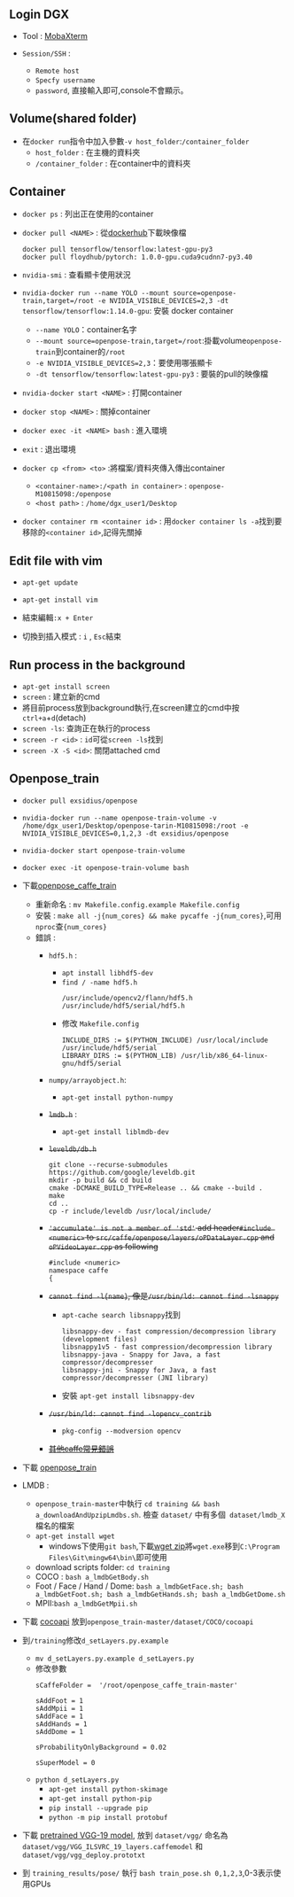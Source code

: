 ## Login DGX

- Tool : [MobaXterm](https://mobaxterm.mobatek.net/download-home-edition.html) 

- `Session/SSH` :
    - `Remote host`
    - `Specfy username`
    - `password`, 直接輸入即可,console不會顯示。

## Volume(shared folder)

- 在`docker run`指令中加入參數`-v host_folder`:`/container_folder`
    - `host_folder` : 在主機的資料夾
    - `/container_folder` : 在container中的資料夾

## Container

- `docker ps` : 列出正在使用的container
- `docker pull <NAME>` : 從[dockerhub](https://hub.docker.com/)下載映像檔
    ```
    docker pull tensorflow/tensorflow:latest-gpu-py3
    docker pull floydhub/pytorch: 1.0.0-gpu.cuda9cudnn7-py3.40
    ```
- `nvidia-smi` : 查看顯卡使用狀況
- `nvidia-docker run --name YOLO --mount source=openpose-train,target=/root -e NVIDIA_VISIBLE_DEVICES=2,3 -dt tensorflow/tensorflow:1.14.0-gpu`: 安裝 docker container
    - `--name YOLO`：container名字
    - `--mount source=openpose-train,target=/root`:掛載volume`openpose-train`到container的`/root`
    - `-e NVIDIA_VISIBLE_DEVICES=2,3`：要使用哪張顯卡
    - `-dt tensorflow/tensorflow:latest-gpu-py3` : 要裝的pull的映像檔

- `nvidia-docker start <NAME>` : 打開container
- `docker stop <NAME>` : 關掉container
- `docker exec -it <NAME> bash` : 進入環境
- `exit` : 退出環境
- `docker cp <from> <to>` :將檔案/資料夾傳入傳出container
    - `<container-name>:/<path in container>` : `openpose-M10815098:/openpose`
    - `<host path>` : `/home/dgx_user1/Desktop`
- `docker container rm <container id>` : 用`docker container ls -a`找到要移除的`<container id>`,記得先關掉


## Edit file with vim

- `apt-get update`
- `apt-get install vim`

- 結束編輯`:x + Enter`
- 切換到插入模式 : `i` , `Esc`結束

## Run process in the background

- `apt-get install screen`
- `screen` : 建立新的cmd
- 將目前process放到background執行,在screen建立的cmd中按`ctrl+a`+`d`(detach)
- `screen -ls`: 查詢正在執行的process
- `screen -r <id>` : `id`可從`screen -ls`找到 
- `screen -X -S <id>`: 關閉attached cmd

## Openpose_train

- `docker pull exsidius/openpose`

- `nvidia-docker run --name openpose-train-volume -v /home/dgx_user1/Desktop/openpose-tarin-M10815098:/root -e NVIDIA_VISIBLE_DEVICES=0,1,2,3 -dt exsidius/openpose`

- `nvidia-docker start openpose-train-volume`
- `docker exec -it openpose-train-volume bash`

- 下載[openpose_caffe_train](https://github.com/CMU-Perceptual-Computing-Lab/openpose_caffe_train)
    - 重新命名 : `mv Makefile.config.example Makefile.config`
    - 安裝 : `make all -j{num_cores} && make pycaffe -j{num_cores}`,可用`nproc`查`{num_cores}`
    - 錯誤 :
        - `hdf5.h` : 
            - `apt install libhdf5-dev`
            - `find / -name hdf5.h`
                ```
                /usr/include/opencv2/flann/hdf5.h
                /usr/include/hdf5/serial/hdf5.h
                ```
            - 修改 `Makefile.config`
                ```
                INCLUDE_DIRS := $(PYTHON_INCLUDE) /usr/local/include /usr/include/hdf5/serial
                LIBRARY_DIRS := $(PYTHON_LIB) /usr/lib/x86_64-linux-gnu/hdf5/serial
                ```
        - `numpy/arrayobject.h`:
            - `apt-get install python-numpy`
        - ~~`lmdb.h`~~ :
            - `apt-get install liblmdb-dev`
        - ~~`leveldb/db.h`~~
            ```
            git clone --recurse-submodules https://github.com/google/leveldb.git
            mkdir -p build && cd build
            cmake -DCMAKE_BUILD_TYPE=Release .. && cmake --build .
            make
            cd ..
            cp -r include/leveldb /usr/local/include/
            ```
        - ~~`'accumulate' is not a member of 'std'` add header`#include <numeric>` to `src/caffe/openpose/layers/oPDataLayer.cpp` and `oPVideoLayer.cpp` as following~~
            ```
            #include <numeric>
            namespace caffe
            {
            ```
        - ~~`cannot find -l{name}`, 像是`/usr/bin/ld: cannot find -lsnappy`~~
            - `apt-cache search libsnappy`找到
                ```
                libsnappy-dev - fast compression/decompression library (development files)
                libsnappy1v5 - fast compression/decompression library
                libsnappy-java - Snappy for Java, a fast compressor/decompresser
                libsnappy-jni - Snappy for Java, a fast compressor/decompresser (JNI library)
                ```
            - 安裝 `apt-get install libsnappy-dev`
        - ~~`/usr/bin/ld: cannot find -lopencv_contrib`~~
            - `pkg-config --modversion opencv`

        - [~~其他caffe常見錯誤~~](https://github.com/BVLC/caffe/wiki/Commonly-encountered-build-issues) 


- 下載 [openpose_train](https://github.com/CMU-Perceptual-Computing-Lab/openpose_train/blob/master/training/README.md)

- LMDB : 
    - `openpose_train-master`中執行 `cd training && bash a_downloadAndUpzipLmdbs.sh`. 檢查 `dataset/` 中有多個` dataset/lmdb_X`檔名的檔案
    - `apt-get install wget`
        - windows下使用`git bash`,下載[wget zip](https://eternallybored.org/misc/wget/)將`wget.exe`移到`C:\Program Files\Git\mingw64\bin\`即可使用
    - download scripts folder: `cd training`
    - COCO : `bash a_lmdbGetBody.sh`
    - Foot / Face / Hand / Dome: `bash a_lmdbGetFace.sh; bash a_lmdbGetFoot.sh; bash a_lmdbGetHands.sh; bash a_lmdbGetDome.sh`
    - MPII:`bash a_lmdbGetMpii.sh`

- 下載 [cocoapi](https://github.com/gineshidalgo99/cocoapi) 放到`openpose_train-master/dataset/COCO/cocoapi`

- 到`/training`修改`d_setLayers.py.example`
    - `mv d_setLayers.py.example d_setLayers.py`
    - 修改參數
        ```
        sCaffeFolder =  '/root/openpose_caffe_train-master'
        
        sAddFoot = 1
        sAddMpii = 1
        sAddFace = 1
        sAddHands = 1
        sAddDome = 1

        sProbabilityOnlyBackground = 0.02

        sSuperModel = 0
        ```
    - `python d_setLayers.py`
        - `apt-get install python-skimage`
        - `apt-get install python-pip`
        - `pip install --upgrade pip`
        - `python -m pip install protobuf`

- 下載 [pretrained VGG-19 model](https://gist.github.com/ksimonyan/3785162f95cd2d5fee77), 放到 `dataset/vgg/` 命名為 `dataset/vgg/VGG_ILSVRC_19_layers.caffemodel` 和 `dataset/vgg/vgg_deploy.prototxt`

- 到 `training_results/pose/` 執行 `bash train_pose.sh 0,1,2,3`,0-3表示使用GPUs